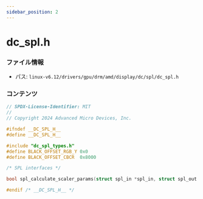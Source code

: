 ```yaml
---
sidebar_position: 2
---
```

# dc_spl.h

### ファイル情報

- パス: `linux-v6.12/drivers/gpu/drm/amd/display/dc/spl/dc_spl.h`

### コンテンツ

```h
// SPDX-License-Identifier: MIT
//
// Copyright 2024 Advanced Micro Devices, Inc.

#ifndef __DC_SPL_H__
#define __DC_SPL_H__

#include "dc_spl_types.h"
#define BLACK_OFFSET_RGB_Y 0x0
#define BLACK_OFFSET_CBCR  0x8000

/* SPL interfaces */

bool spl_calculate_scaler_params(struct spl_in *spl_in, struct spl_out *spl_out);

#endif /* __DC_SPL_H__ */

```
